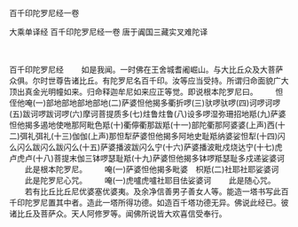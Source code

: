 百千印陀罗尼经一卷


大乘单译经
百千印陀罗尼经一卷
唐于阗国三藏实叉难陀译


　　

百千印陀罗尼经
　　如是我闻。一时佛在王舍城耆阇崛山。与大比丘众及大菩萨众俱。尔时世尊告诸比丘。有陀罗尼名百千印。汝等应当受持。所谓归命面貌广大顶出真金光明幢如来。归命释迦牟尼如来应正等觉。即说根本陀罗尼曰。
　　怛侄他唵(一)部地部地部地部地(二)萨婆怛他揭多衢折啰(三)驮啰驮啰(四)诃啰诃啰(五)跋诃啰跋诃啰(六)摩诃菩提质多(七)炷鲁炷鲁(八)设多啰湿弥珊招地羝(九)萨婆怛他揭多遏地使咃那阿毗色羝(十)衢儜衢那跋羝(十一)部陀衢那阿婆婆(上声)西(十二)弭礼弭礼(十三)伽伽(上声)那怛犁萨婆怛他揭多阿地史耻羝纳婆娑怛犁(十四)闪么闪么跋闪么跋闪么(十五)萨婆播波跋闪么宁(十六)萨婆播波毗戍烧达宁(十七)虎卢虎卢(十八)菩提末伽三钵啰瑟耻羝(十九)萨婆怛他揭多钵啰羝瑟耻多戍递娑婆诃
　　此是根本陀罗尼。
　　唵(一)萨婆怛他揭多毗婆　枳羝(二)社耶社耶娑婆诃
　　此是陀罗尼心咒。
　　唵(一)虎嚧虎嚧社耶目佉娑婆诃
　　此是随心咒。
　　若有比丘比丘尼优婆塞优婆夷。及余净信善男子善女人等。能造一塔书写此百千印陀罗尼置其中者。造此一塔所得功德。如造百千塔功德无异。佛说此经已。彼诸比丘及菩萨众。天人阿修罗等。闻佛所说皆大欢喜信受奉行。

 

